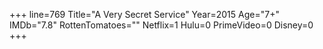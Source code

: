 +++
line=769
Title="A Very Secret Service"
Year=2015
Age="7+"
IMDb="7.8"
RottenTomatoes=""
Netflix=1
Hulu=0
PrimeVideo=0
Disney=0
+++

